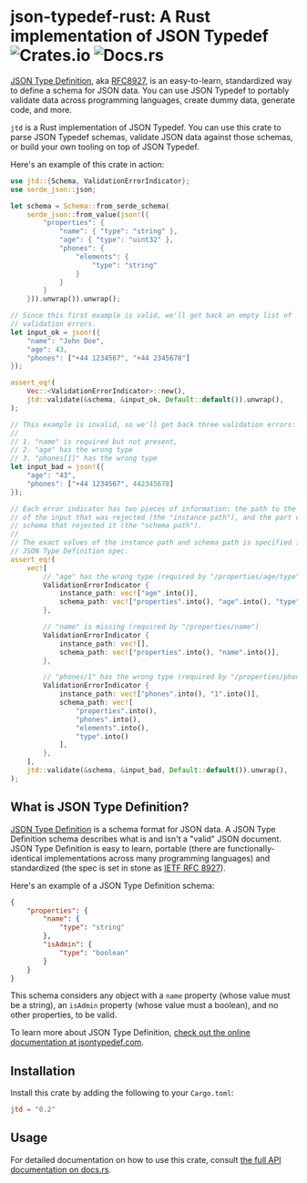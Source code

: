 # json-typedef-rust: A Rust implementation of JSON Typedef ![Crates.io](https://img.shields.io/crates/v/jtd) ![Docs.rs](https://docs.rs/jtd/badge.svg)

[JSON Type Definition](https://jsontypedef.com), aka
[RFC8927](https://tools.ietf.org/html/rfc8927), is an easy-to-learn,
standardized way to define a schema for JSON data. You can use JSON Typedef to
portably validate data across programming languages, create dummy data, generate
code, and more.

`jtd` is a Rust implementation of JSON Typedef. You can use this crate to parse
JSON Typedef schemas, validate JSON data against those schemas, or build your
own tooling on top of JSON Typedef.

Here's an example of this crate in action:

```rust
use jtd::{Schema, ValidationErrorIndicator};
use serde_json::json;

let schema = Schema::from_serde_schema(
    serde_json::from_value(json!({
        "properties": {
            "name": { "type": "string" },
            "age": { "type": "uint32" },
            "phones": {
                "elements": {
                    "type": "string"
                }
            }
        }
    })).unwrap()).unwrap();

// Since this first example is valid, we'll get back an empty list of
// validation errors.
let input_ok = json!({
    "name": "John Doe",
    "age": 43,
    "phones": ["+44 1234567", "+44 2345678"]
});

assert_eq!(
    Vec::<ValidationErrorIndicator>::new(),
    jtd::validate(&schema, &input_ok, Default::default()).unwrap(),
);

// This example is invalid, so we'll get back three validation errors:
//
// 1. "name" is required but not present,
// 2. "age" has the wrong type
// 3. "phones[1]" has the wrong type
let input_bad = json!({
    "age": "43",
    "phones": ["+44 1234567", 442345678]
});

// Each error indicator has two pieces of information: the path to the part
// of the input that was rejected (the "instance path"), and the part of the
// schema that rejected it (the "schema path").
//
// The exact values of the instance path and schema path is specified in the
// JSON Type Definition spec.
assert_eq!(
    vec![
        // "age" has the wrong type (required by "/properties/age/type")
        ValidationErrorIndicator {
            instance_path: vec!["age".into()],
            schema_path: vec!["properties".into(), "age".into(), "type".into()],
        },

        // "name" is missing (required by "/properties/name")
        ValidationErrorIndicator {
            instance_path: vec![],
            schema_path: vec!["properties".into(), "name".into()],
        },

        // "phones/1" has the wrong type (required by "/properties/phones/elements/type")
        ValidationErrorIndicator {
            instance_path: vec!["phones".into(), "1".into()],
            schema_path: vec![
                "properties".into(),
                "phones".into(),
                "elements".into(),
                "type".into()
            ],
        },
    ],
    jtd::validate(&schema, &input_bad, Default::default()).unwrap(),
);
```

## What is JSON Type Definition?

[JSON Type Definition](https://jsontypedef.com) is a schema format for JSON
data. A JSON Type Definition schema describes what is and isn't a "valid" JSON
document. JSON Type Definition is easy to learn, portable (there are
functionally-identical implementations across many programming languages) and
standardized (the spec is set in stone as [IETF RFC
8927](https://tools.ietf.org/html/rfc8927)).

Here's an example of a JSON Type Definition schema:

```json
{
    "properties": {
        "name": {
            "type": "string"
        },
        "isAdmin": {
            "type": "boolean"
        }
    }
}
```

This schema considers any object with a `name` property (whose value must be a
string), an `isAdmin` property (whose value must a boolean), and no other
properties, to be valid.

To learn more about JSON Type Definition, [check out the online documentation at
jsontypedef.com](https://jsontypedef.com).

## Installation

Install this crate by adding the following to your `Cargo.toml`:

```toml
jtd = "0.2"
```

## Usage

For detailed documentation on how to use this crate, consult [the full API
documentation on docs.rs](https://docs.rs/jtd).
